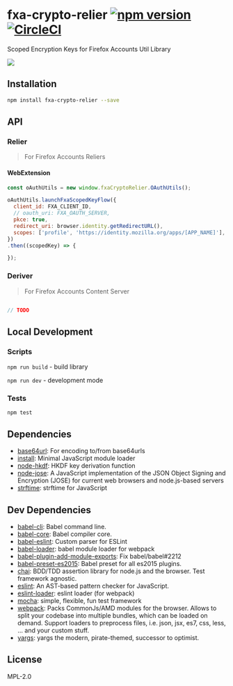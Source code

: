 # fxa-crypto-relier [![npm version](https://badge.fury.io/js/fxa-crypto-relier.svg)](https://www.npmjs.com/package/fxa-crypto-relier) [![CircleCI](https://circleci.com/gh/vladikoff/fxa-crypto-relier/tree/master.svg?style=svg)](https://circleci.com/gh/vladikoff/fxa-crypto-relier/tree/master)

Scoped Encryption Keys for Firefox Accounts Util Library

![](http://imgur.com/QH7eDUj.jpg)


## Installation

```sh
npm install fxa-crypto-relier --save
```

## API

### Relier

> For Firefox Accounts Reliers


#### WebExtension

```js
const oAuthUtils = new window.fxaCryptoRelier.OAuthUtils();

oAuthUtils.launchFxaScopedKeyFlow({
  client_id: FXA_CLIENT_ID,
  // oauth_uri: FXA_OAUTH_SERVER,
  pkce: true,
  redirect_uri: browser.identity.getRedirectURL(),
  scopes: ['profile', 'https://identity.mozilla.org/apps/[APP_NAME]'],
})
.then((scopedKey) => {

});

```

### Deriver

> For Firefox Accounts Content Server

```js

// TODO

```

## Local Development

### Scripts

`npm run build` - build library

`npm run dev` - development mode

### Tests

```
npm test
```

## Dependencies

- [base64url](https://github.com/brianloveswords/base64url): For encoding to/from base64urls
- [install](https://github.com/benjamn/install): Minimal JavaScript module loader
- [node-hkdf](https://github.com/benadida/node-hkdf): HKDF key derivation function
- [node-jose](git@github.com/cisco/node-jose.git): A JavaScript implementation of the JSON Object Signing and Encryption (JOSE) for current web browsers and node.js-based servers
- [strftime](https://github.com/samsonjs/strftime): strftime for JavaScript

## Dev Dependencies

- [babel-cli](https://github.com/babel/babel/tree/master/packages): Babel command line.
- [babel-core](https://github.com/babel/babel/tree/master/packages): Babel compiler core.
- [babel-eslint](https://github.com/babel/babel-eslint): Custom parser for ESLint
- [babel-loader](https://github.com/babel/babel-loader): babel module loader for webpack
- [babel-plugin-add-module-exports](https://github.com/59naga/babel-plugin-add-module-exports): Fix babel/babel#2212
- [babel-preset-es2015](https://github.com/babel/babel/tree/master/packages): Babel preset for all es2015 plugins.
- [chai](https://github.com/chaijs/chai): BDD/TDD assertion library for node.js and the browser. Test framework agnostic.
- [eslint](https://github.com/eslint/eslint): An AST-based pattern checker for JavaScript.
- [eslint-loader](https://github.com/MoOx/eslint-loader): eslint loader (for webpack)
- [mocha](https://github.com/mochajs/mocha): simple, flexible, fun test framework
- [webpack](https://github.com/webpack/webpack): Packs CommonJs/AMD modules for the browser. Allows to split your codebase into multiple bundles, which can be loaded on demand. Support loaders to preprocess files, i.e. json, jsx, es7, css, less, ... and your custom stuff.
- [yargs](https://github.com/yargs/yargs): yargs the modern, pirate-themed, successor to optimist.


## License

MPL-2.0

